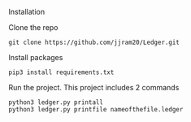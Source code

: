 Installation

Clone the repo
```
git clone https://github.com/jjram20/Ledger.git
```

Install packages
```
pip3 install requirements.txt
```

Run the project.
This project includes 2 commands
```
python3 ledger.py printall
python3 ledger.py printfile nameofthefile.ledger
```

